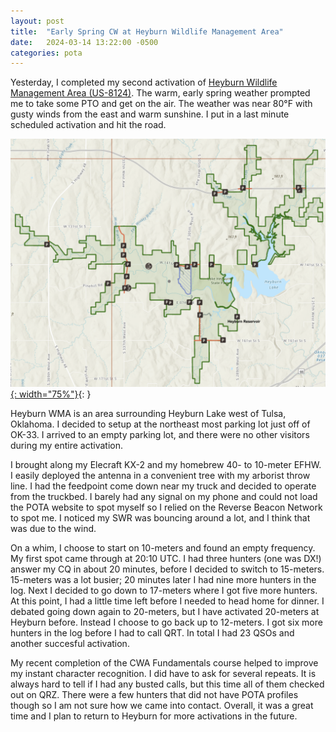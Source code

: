 ```yaml
---
layout: post
title:  "Early Spring CW at Heyburn Wildlife Management Area"
date:   2024-03-14 13:22:00 -0500
categories: pota
---
```


Yesterday, I completed my second activation of [Heyburn Wildlife Management Area (US-8124)](https://pota.app/#/park/US-8124). The warm, early spring weather prompted me to take some PTO and get on the air. The weather was near 80°F with gusty winds from the east and warm sunshine. I put in a last minute scheduled activation and hit the road.

[![Heyburn Wildlife Management Area (US-8124) Map](/assets/9WK4F.png){: width="75%"}](/assets/9WK4F.png){:  }

Heyburn WMA is an area surrounding Heyburn Lake west of Tulsa, Oklahoma. I decided to setup at the northeast most parking lot just off of OK-33. I arrived to an empty parking lot, and there were no other visitors during my entire activation.

I brought along my Elecraft KX-2 and my homebrew 40- to 10-meter EFHW. I easily deployed the antenna in a convenient tree with my arborist throw line. I had the feedpoint come down near my truck and decided to operate from the truckbed. I barely had any signal on my phone and could not load the POTA website to spot myself so I relied on the Reverse Beacon Network to spot me. I noticed my SWR was bouncing around a lot, and I think that was due to the wind.

On a whim, I choose to start on 10-meters and found an empty frequency. My first spot came through at 20:10 UTC. I had three hunters (one was DX!) answer my CQ in about 20 minutes, before I decided to switch to 15-meters. 15-meters was a lot busier; 20 minutes later I had nine more hunters in the log. Next I decided to go down to 17-meters where I got five more hunters. At this point, I had a little time left before I needed to head home for dinner. I debated going down again to 20-meters, but I have activated 20-meters at Heyburn before. Instead I choose to go back up to 12-meters. I got six more hunters in the log before I had to call QRT. In total I had 23 QSOs and another succesful activation.

My recent completion of the CWA Fundamentals course helped to improve my instant character recognition. I did have to ask for several repeats. It is always hard to tell if I had any busted calls, but this time all of them checked out on QRZ. There were a few hunters that did not have POTA profiles though so I am not sure how we came into contact. Overall, it was a great time and I plan to return to Heyburn for more activations in the future.